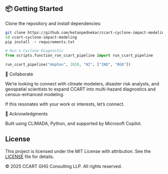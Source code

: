 ## 📦 Getting Started

Clone the repository and install dependencies:

```bash
git clone https://github.com/ketanpednekar/ccart-cyclone-impact-modeling.git
cd ccart-cyclone-impact-modeling
pip install -r requirements.txt
```
```python
# Run a Cyclone Diagnostic
from scripts.function_run_ccart_pipeline import run_ccart_pipeline

run_ccart_pipeline("Amphan", 2020, "NI", ["IND", "BGD"])
```
🤝 Collaborate

We’re looking to connect with climate modelers, disaster risk analysts, and geospatial scientists to expand CCART into multi-hazard diagnostics and census-enhanced modeling.

If this resonates with your work or interests, let’s connect.

📣 Acknowledgments

Built using CLIMADA, Python, and supported by Microsoft Copilot.

## License
This project is licensed under the MIT License with attribution. See the [LICENSE](./LICENSE) file for details.

© 2025 CCART GHG Consulting LLP. All rights reserved.

